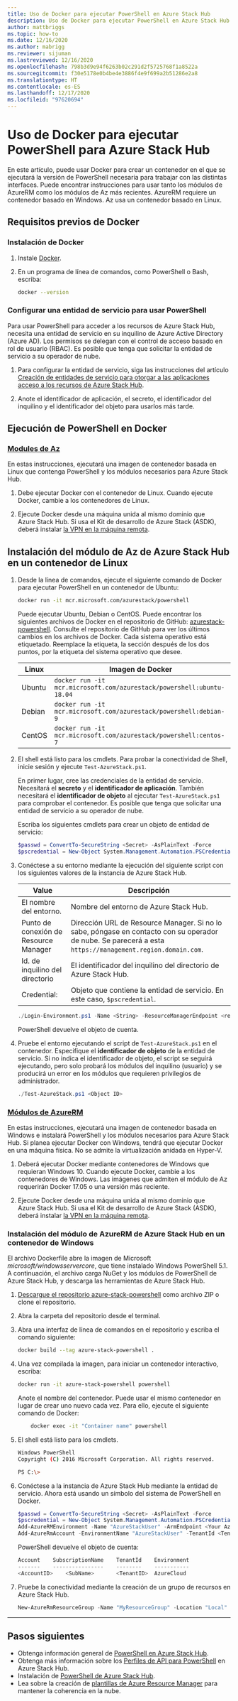 ```yaml
---
title: Uso de Docker para ejecutar PowerShell en Azure Stack Hub
description: Uso de Docker para ejecutar PowerShell en Azure Stack Hub
author: mattbriggs
ms.topic: how-to
ms.date: 12/16/2020
ms.author: mabrigg
ms.reviewer: sijuman
ms.lastreviewed: 12/16/2020
ms.openlocfilehash: 798b3d9e94f6263b02c291d2f5725768f1a8522a
ms.sourcegitcommit: f30e5178e0b4be4e3886f4e9f699a2b51286e2a8
ms.translationtype: HT
ms.contentlocale: es-ES
ms.lasthandoff: 12/17/2020
ms.locfileid: "97620694"
---
```

# <a name="use-docker-to-run-powershell-for-azure-stack-hub"></a>Uso de Docker para ejecutar PowerShell para Azure Stack Hub

En este artículo, puede usar Docker para crear un contenedor en el que se ejecutará la versión de PowerShell necesaria para trabajar con las distintas interfaces. Puede encontrar instrucciones para usar tanto los módulos de AzureRM como los módulos de Az más recientes. AzureRM requiere un contenedor basado en Windows. Az usa un contenedor basado en Linux.

## <a name="docker-prerequisites"></a>Requisitos previos de Docker

### <a name="install-docker"></a>Instalación de Docker

1. Instale [Docker](https://docs.docker.com/install/).

1. En un programa de línea de comandos, como PowerShell o Bash, escriba:

    ```bash
    docker --version
    ```

### <a name="set-up-a-service-principal-for-using-powershell"></a>Configurar una entidad de servicio para usar PowerShell

Para usar PowerShell para acceder a los recursos de Azure Stack Hub, necesita una entidad de servicio en su inquilino de Azure Active Directory (Azure AD). Los permisos se delegan con el control de acceso basado en rol de usuario (RBAC). Es posible que tenga que solicitar la entidad de servicio a su operador de nube.

1. Para configurar la entidad de servicio, siga las instrucciones del artículo [Creación de entidades de servicio para otorgar a las aplicaciones acceso a los recursos de Azure Stack Hub](../operator/azure-stack-create-service-principals.md?view=azs-2002).

2. Anote el identificador de aplicación, el secreto, el identificador del inquilino y el identificador del objeto para usarlos más tarde.

## <a name="run-powershell-in-docker"></a>Ejecución de PowerShell en Docker

### <a name="az-modules"></a>[Modules de Az](#tab/az)

En estas instrucciones, ejecutará una imagen de contenedor basada en Linux que contenga PowerShell y los módulos necesarios para Azure Stack Hub.

1. Debe ejecutar Docker con el contenedor de Linux. Cuando ejecute Docker, cambie a los contenedores de Linux.

1. Ejecute Docker desde una máquina unida al mismo dominio que Azure Stack Hub. Si usa el Kit de desarrollo de Azure Stack (ASDK), deberá instalar [la VPN en la máquina remota](azure-stack-connect-azure-stack.md#connect-to-azure-stack-hub-with-vpn).


## <a name="install-azure-stack-hub-az-module-on-a-linux-container"></a>Instalación del módulo de Az de Azure Stack Hub en un contenedor de Linux

1. Desde la línea de comandos, ejecute el siguiente comando de Docker para ejecutar PowerShell en un contenedor de Ubuntu:

    ```bash
    docker run -it mcr.microsoft.com/azurestack/powershell
    ```

    Puede ejecutar Ubuntu, Debian o CentOS. Puede encontrar los siguientes archivos de Docker en el repositorio de GitHub: [azurestack-powershell](https://github.com/Azure/azurestack-powershell). Consulte el repositorio de GitHub para ver los últimos cambios en los archivos de Docker. Cada sistema operativo está etiquetado. Reemplace la etiqueta, la sección después de los dos puntos, por la etiqueta del sistema operativo que desee.

    | Linux | Imagen de Docker |
    | --- | --- |
    | Ubuntu | `docker run -it mcr.microsoft.com/azurestack/powershell:ubuntu-18.04` |
    | Debian | `docker run -it mcr.microsoft.com/azurestack/powershell:debian-9` |
    | CentOS | `docker run -it mcr.microsoft.com/azurestack/powershell:centos-7` |

2. El shell está listo para los cmdlets. Para probar la conectividad de Shell, inicie sesión y ejecute `Test-AzureStack.ps1`.

    En primer lugar, cree las credenciales de la entidad de servicio. Necesitará el **secreto** y el **identificador de aplicación**. También necesitará el **identificador de objeto**  al ejecutar `Test-AzureStack.ps1` para comprobar el contenedor. Es posible que tenga que solicitar una entidad de servicio a su operador de nube.

    Escriba los siguientes cmdlets para crear un objeto de entidad de servicio:

    ```powershell  
    $passwd = ConvertTo-SecureString <Secret> -AsPlainText -Force
    $pscredential = New-Object System.Management.Automation.PSCredential('<ApplicationID>', $passwd)
    ```

5. Conéctese a su entorno mediante la ejecución del siguiente script con los siguientes valores de la instancia de Azure Stack Hub.

    | Value | Descripción |
    | --- | --- |
    | El nombre del entorno. | Nombre del entorno de Azure Stack Hub. |
    | Punto de conexión de Resource Manager | Dirección URL de Resource Manager. Si no lo sabe, póngase en contacto con su operador de nube. Se parecerá a esta `https://management.region.domain.com`. | 
    | Id. de inquilino del directorio | El identificador del inquilino del directorio de Azure Stack Hub. | 
    | Credential: | Objeto que contiene la entidad de servicio. En este caso, `$pscredential`.  |

    ```powershell
    ./Login-Environment.ps1 -Name <String> -ResourceManagerEndpoint <resource manager endpoint> -DirectoryTenantId <String> -Credential $pscredential
    ```

   PowerShell devuelve el objeto de cuenta.

7. Pruebe el entorno ejecutando el script de `Test-AzureStack.ps1` en el contenedor. Especifique el **identificador de objeto** de la entidad de servicio. Si no indica el identificador de objeto, el script se seguirá ejecutando, pero solo probará los módulos del inquilino (usuario) y se producirá un error en los módulos que requieren privilegios de administrador.

    ```powershell  
    ./Test-AzureStack.ps1 <Object ID>
    ```

### <a name="azurerm-modules"></a>[Módulos de AzureRM](#tab/rm)

En estas instrucciones, ejecutará una imagen de contenedor basada en Windows e instalará PowerShell y los módulos necesarios para Azure Stack Hub. Si planea ejecutar Docker con Windows, tendrá que ejecutar Docker en una máquina física. No se admite la virtualización anidada en Hyper-V.

1. Deberá ejecutar Docker mediante contenedores de Windows que requieran Windows 10. Cuando ejecute Docker, cambie a los contenedores de Windows. Las imágenes que admiten el módulo de Az requerirán Docker 17.05 o una versión más reciente.

1. Ejecute Docker desde una máquina unida al mismo dominio que Azure Stack Hub. Si usa el Kit de desarrollo de Azure Stack (ASDK), deberá instalar [la VPN en la máquina remota](azure-stack-connect-azure-stack.md#connect-to-azure-stack-hub-with-vpn).

### <a name="install-azure-stack-hub-azurerm-module-on-a-windows-container"></a>Instalación del módulo de AzureRM de Azure Stack Hub en un contenedor de Windows

El archivo Dockerfile abre la imagen de Microsoft *microsoft/windowsservercore*, que tiene instalado Windows PowerShell 5.1. A continuación, el archivo carga NuGet y los módulos de PowerShell de Azure Stack Hub, y descarga las herramientas de Azure Stack Hub.

1. [Descargue el repositorio azure-stack-powershell](https://github.com/Azure-Samples/azure-stack-hub-powershell-in-docker.git) como archivo ZIP o clone el repositorio.

2. Abra la carpeta del repositorio desde el terminal.

3. Abra una interfaz de línea de comandos en el repositorio y escriba el comando siguiente:

    ```bash  
    docker build --tag azure-stack-powershell .
    ```

4. Una vez compilada la imagen, para iniciar un contenedor interactivo, escriba:

    ```bash  
    docker run -it azure-stack-powershell powershell
    ```

    Anote el nombre del contenedor. Puede usar el mismo contenedor en lugar de crear uno nuevo cada vez. Para ello, ejecute el siguiente comando de Docker:

    ```bash  
        docker exec -it "Container name" powershell
    ```

5. El shell está listo para los cmdlets.

    ```bash
    Windows PowerShell
    Copyright (C) 2016 Microsoft Corporation. All rights reserved.

    PS C:\>
    ```

6. Conéctese a la instancia de Azure Stack Hub mediante la entidad de servicio. Ahora está usando un símbolo del sistema de PowerShell en Docker. 

    ```powershell
    $passwd = ConvertTo-SecureString <Secret> -AsPlainText -Force
    $pscredential = New-Object System.Management.Automation.PSCredential('<ApplicationID>', $passwd)
    Add-AzureRMEnvironment -Name "AzureStackUser" -ArmEndpoint <Your Azure Resource Manager endoint>
    Add-AzureRmAccount -EnvironmentName "AzureStackUser" -TenantId <TenantID> -ServicePrincipal -Credential $pscredential
    ```

   PowerShell devuelve el objeto de cuenta:

    ```powershell  
    Account    SubscriptionName    TenantId    Environment
    -------    ----------------    --------    -----------
    <AccountID>    <SubName>       <TenantID>  AzureCloud
    ```

7. Pruebe la conectividad mediante la creación de un grupo de recursos en Azure Stack Hub.

    ```powershell  
    New-AzureRmResourceGroup -Name "MyResourceGroup" -Location "Local"
    ```

---

## <a name="next-steps"></a>Pasos siguientes

- Obtenga información general de [PowerShell en Azure Stack Hub](azure-stack-powershell-overview.md).
- Obtenga más información sobre los [Perfiles de API para PowerShell](azure-stack-version-profiles.md) en Azure Stack Hub.
- Instalación de [PowerShell de Azure Stack Hub](../operator/azure-stack-powershell-install.md).
- Lea sobre la creación de [plantillas de Azure Resource Manager](azure-stack-develop-templates.md) para mantener la coherencia en la nube.
